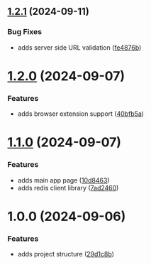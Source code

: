 ## [1.2.1](https://github.com/tory1103/url-shortener/compare/v1.2.0...v1.2.1) (2024-09-11)


### Bug Fixes

* adds server side URL validation ([fe4876b](https://github.com/tory1103/url-shortener/commit/fe4876bbdfabd94cbae59506723a02434fa30445))

# [1.2.0](https://github.com/tory1103/url-shortener/compare/v1.1.0...v1.2.0) (2024-09-07)


### Features

* adds browser extension support ([40bfb5a](https://github.com/tory1103/url-shortener/commit/40bfb5ac678448a1ca8037bbd3dedf777a05ca0c))

# [1.1.0](https://github.com/tory1103/url-shortener/compare/v1.0.0...v1.1.0) (2024-09-07)


### Features

* adds main app page ([10d8463](https://github.com/tory1103/url-shortener/commit/10d84630a6f9da9a04a15f9dd2da543b89c8870e))
* adds redis client library ([7ad2460](https://github.com/tory1103/url-shortener/commit/7ad24600c8055c1ae2a259395bd832ff760816b0))

# 1.0.0 (2024-09-06)


### Features

* adds project structure ([29d1c8b](https://github.com/tory1103/url-shortener/commit/29d1c8b434946ca04725ac2ea6f600bdb49890e4))
